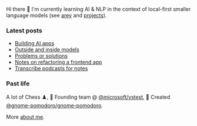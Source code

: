 Hi there 👋 I'm currently learning AI & NLP in the context of local-first smaller language models (see [arey](https://github.com/codito/arey) and [projects](https://codito.in/projects/)).

### Latest posts

<!-- feed start -->
- [Building AI apps](https://codito.in/building-ai-apps/)
- [Outside and inside models](https://codito.in/outside-and-inside-views/)
- [Problems or solutions](https://codito.in/problems-or-solutions/)
- [Notes on refactoring a frontend app](https://codito.in/frontend-refactoring-notes/)
- [Transcribe podcasts for notes](https://codito.in/transcribe-podcasts-with-whisper/)
<!-- feed end -->

### Past life

A lot of Chess ♟️, 🚀 Founding team @ [@microsoft/vstest](https://github.com/microsoft/vstest), 🌱 Created [@gnome-pomodoro/gnome-pomodoro](https://github.com/gnome-pomodoro/gnome-pomodoro).

More [about me](https://codito.in/about).
